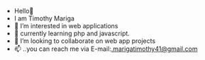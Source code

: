 - Hello👋 
- I am Timothy Mariga
- 👀 I’m interested in web applications
- 🌱 currently learning php and javascript.
- 💞️ I’m looking to collaborate on web app projects 
- 📫 ..you can  reach me via E-mail:.marigatimothy41@gmail.com

<!---
TimothyMariga/TimothyMariga is a ✨ special ✨ repository because its `README.md` (this file) appears on your GitHub profile.
You can click the Preview link to take a look at your changes.
--->
